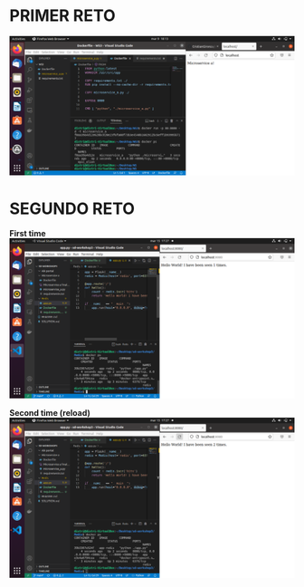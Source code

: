# **PRIMER RETO**

![Image text](https://github.com/CristianGironza/sd-workshop3/blob/main/Microservice%20a/Microservice%20a%20final.png)




# **SEGUNDO RETO**

**First time**
![Image text](https://github.com/CristianGironza/sd-workshop3/blob/main/Redis/Hello%20world%201.png)



**Second time (reload)**
![Image text](https://github.com/CristianGironza/sd-workshop3/blob/main/Redis/Hello%20world%202.png)

